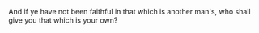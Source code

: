 And if ye have not been faithful in that which is another man's, who shall give you that which is your own?
